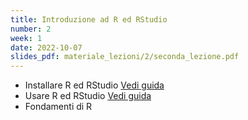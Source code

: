 ```yaml
---
title: Introduzione ad R ed RStudio
number: 2
week: 1
date: 2022-10-07
slides_pdf: materiale_lezioni/2/seconda_lezione.pdf
---
```


- Installare R ed RStudio [Vedi guida]({{site.baseurl}}/guide/installazione_r_rstudio)
- Usare R ed RStudio [Vedi guida]({{site.baseurl}}/guide/usare_r_rstudio)
- Fondamenti di R